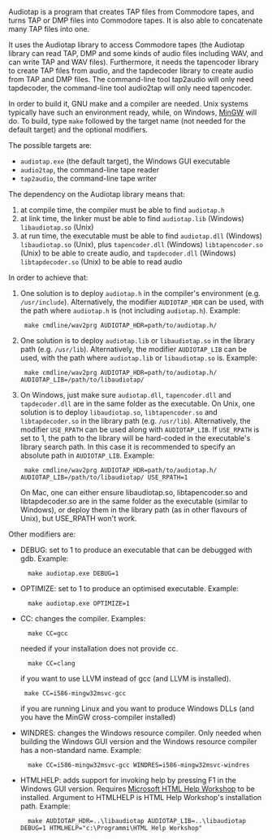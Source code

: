 Audiotap is a program that creates TAP files from Commodore tapes, and turns TAP or DMP files into Commodore tapes. It is also able to concatenate many TAP files into one.

It uses the Audiotap library to access Commodore tapes (the Audiotap library can read TAP, DMP and some kinds of audio files including WAV, and can write TAP and WAV files).
Furthermore, it needs the tapencoder library to create TAP files from audio, and the tapdecoder library to create audio from TAP and DMP files.
The command-line tool tap2audio will only need tapdecoder, the command-line tool audio2tap will only need tapencoder.

In order to build it, GNU make and a compiler are needed. Unix systems typically have such an environment ready, while, on Windows, [MinGW]
will do. To build, type `make` followed by the target name (not needed for the default target) and the optional modifiers.

The possible targets are:
* `audiotap.exe` (the default target), the Windows GUI executable
* `audio2tap`, the command-line tape reader
* `tap2audio`, the command-line tape writer

The dependency on the Audiotap library means that:
1. at compile time, the compiler must be able to find `audiotap.h`
2. at link time, the linker must be able to find `audiotap.lib` (Windows) `libaudiotap.so` (Unix)
3. at run time, the executable must be able to find `audiotap.dll` (Windows) `libaudiotap.so` (Unix), plus `tapencoder.dll` (Windows) `libtapencoder.so` (Unix) to be able to create audio, and `tapdecoder.dll` (Windows) `libtapdecoder.so` (Unix) to be able to read audio

In order to achieve that:
1. One solution is to deploy `audiotap.h` in the compiler's environment (e.g. `/usr/include`). Alternatively, the modifier `AUDIOTAP_HDR` can be used, with the path where `audiotap.h` is (not including `audiotap.h`). Example:

        make cmdline/wav2prg AUDIOTAP_HDR=path/to/audiotap.h/
2. One solution is to deploy `audiotap.lib` or `libaudiotap.so` in the library path (e.g. `/usr/lib`). Alternatively, the modifier `AUDIOTAP_LIB` can be used, with the path where `audiotap.lib` or `libaudiotap.so` is. Example:

        make cmdline/wav2prg AUDIOTAP_HDR=path/to/audiotap.h/ AUDIOTAP_LIB=/path/to/libaudiotap/
3. On Windows, just make sure `audiotap.dll`, `tapencoder.dll` and `tapdecoder.dll` are in the same folder as the executable. On Unix, one solution is to deploy `libaudiotap.so`, `libtapencoder.so` and `libtapdecoder.so` in the library path (e.g. `/usr/lib`). Alternatively, the modifier `USE_RPATH` can be used along with `AUDIOTAP_LIB`. If `USE_RPATH` is set to 1, the path to the library will be hard-coded in the executable's library search path. In this case it is recommended to specify an absolute path in `AUDIOTAP_LIB`. Example:

        make cmdline/wav2prg AUDIOTAP_HDR=path/to/audiotap.h/ AUDIOTAP_LIB=/path/to/libaudiotap/ USE_RPATH=1

    On Mac, one can either ensure libaudiotap.so, libtapencoder.so and libtapdecoder.so are in the same folder as the executable (similar to Windows), or deploy them in the library path (as in other flavours of Unix), but USE_RPATH won't work.

Other modifiers are:
* DEBUG: set to 1 to produce an executable that can be debugged with gdb. Example:

        make audiotap.exe DEBUG=1
* OPTIMIZE: set to 1 to produce an optimised executable. Example:

        make audiotap.exe OPTIMIZE=1
* CC: changes the compiler. Examples:

        make CC=gcc
    needed if your installation does not provide cc.

        make CC=clang
    if you want to use LLVM instead of gcc (and LLVM is installed).

       make CC=i586-mingw32msvc-gcc
    if you are running Linux and you want to produce Windows DLLs (and you have the MinGW cross-compiler installed)
* WINDRES: changes the Windows resource compiler. Only needed when building the Windows GUI version and the Windows resource compiler has a non-standard name. Example:

        make CC=i586-mingw32msvc-gcc WINDRES=i586-mingw32msvc-windres
* HTMLHELP: adds support for invoking help by pressing F1 in the Windows GUI version. Requires [Microsoft HTML Help Workshop] to be installed. Argument to HTMLHELP is HTML Help Workshop's installation path. Example:

        make AUDIOTAP_HDR=..\libaudiotap AUDIOTAP_LIB=..\libaudiotap DEBUG=1 HTMLHELP="c:\Programmi\HTML Help Workshop"

[MinGW]: http://www.mingw.org/
[Microsoft HTML Help Workshop]: https://www.microsoft.com/en-us/download/details.aspx?id=21138

